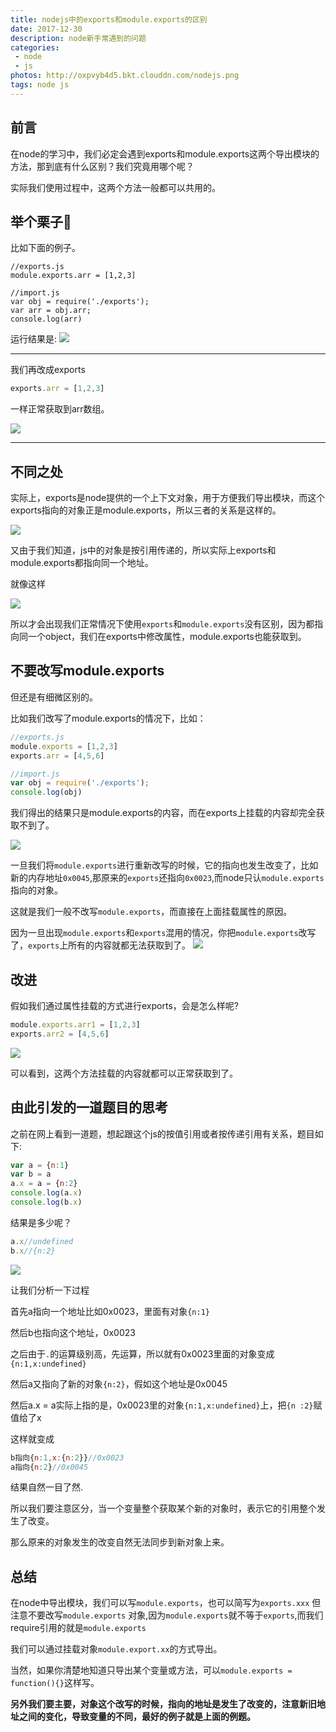 ```yaml
---
title: nodejs中的exports和module.exports的区别
date: 2017-12-30
description: node新手常遇到的问题
categories:
 - node
 - js
photos: http://oxpvyb4d5.bkt.clouddn.com/nodejs.png
tags: node js
---
```


## 前言

在node的学习中，我们必定会遇到exports和module.exports这两个导出模块的方法，那到底有什么区别？我们究竟用哪个呢？

实际我们使用过程中，这两个方法一般都可以共用的。

## 举个栗子🌰

比如下面的例子。

```
//exports.js
module.exports.arr = [1,2,3]
```

```
//import.js
var obj = require('./exports');
var arr = obj.arr;
console.log(arr)
```
运行结果是:
![](http://oxpvb4fav.bkt.clouddn.com/15146109642764.jpg)

---

我们再改成exports

```js
exports.arr = [1,2,3]
```

一样正常获取到arr数组。

![](http://oxpvb4fav.bkt.clouddn.com/15146109642764.jpg)

---

## 不同之处

实际上，exports是node提供的一个上下文对象，用于方便我们导出模块，而这个exports指向的对象正是module.exports，所以三者的关系是这样的。

![](http://oxpvb4fav.bkt.clouddn.com/15146114379480.jpg)

又由于我们知道，js中的对象是按引用传递的，所以实际上exports和module.exports都指向同一个地址。

就像这样

![](http://oxpvb4fav.bkt.clouddn.com/15146115045635.jpg)

所以才会出现我们正常情况下使用```exports```和```module.exports```没有区别，因为都指向同一个object，我们在exports中修改属性，module.exports也能获取到。

## 不要改写module.exports

但还是有细微区别的。

比如我们改写了module.exports的情况下，比如：

```js
//exports.js
module.exports = [1,2,3]
exports.arr = [4,5,6]
```

```js
//import.js
var obj = require('./exports');
console.log(obj)
```

我们得出的结果只是module.exports的内容，而在exports上挂载的内容却完全获取不到了。

![](http://oxpvb4fav.bkt.clouddn.com/15146121128056.jpg)

一旦我们将```module.exports```进行重新改写的时候，它的指向也发生改变了，比如新的内存地址```0x0045```,那原来的```exports```还指向```0x0023```,而node只认```module.exports```指向的对象。

这就是我们一般不改写```module.exports```，而直接在上面挂载属性的原因。

因为一旦出现```module.exports```和```exports```混用的情况，你把```module.exports```改写了，```exports```上所有的内容就都无法获取到了。
![](http://oxpvb4fav.bkt.clouddn.com/15146120902373.jpg)

## 改进

假如我们通过属性挂载的方式进行exports，会是怎么样呢?

```js
module.exports.arr1 = [1,2,3]
exports.arr2 = [4,5,6]
```

![](http://oxpvb4fav.bkt.clouddn.com/15146122143055.jpg)

可以看到，这两个方法挂载的内容就都可以正常获取到了。




## 由此引发的一道题目的思考

之前在网上看到一道题，想起跟这个js的按值引用或者按传递引用有关系，题目如下:

```js
var a = {n:1}
var b = a
a.x = a = {n:2}
console.log(a.x)
console.log(b.x)
```

结果是多少呢？

```js
a.x//undefined
b.x//{n:2}
```
![](http://oxpvb4fav.bkt.clouddn.com/15146133186513.jpg)


让我们分析一下过程

首先a指向一个地址比如0x0023，里面有对象```{n:1}```

然后b也指向这个地址，0x0023

之后由于```.```的运算级别高，先运算，所以就有0x0023里面的对象变成```{n:1,x:undefined}```

然后a又指向了新的对象```{n:2}```，假如这个地址是0x0045

然后a.x = a实际上指的是，0x0023里的对象```{n:1,x:undefined}```上，把```{n
:2}```赋值给了x

这样就变成

```js
b指向{n:1,x:{n:2}}//0x0023
a指向{n:2}//0x0045
```

结果自然一目了然.

所以我们要注意区分，当一个变量整个获取某个新的对象时，表示它的引用整个发生了改变。

那么原来的对象发生的改变自然无法同步到新对象上来。

## 总结

在node中导出模块，我们可以写```module.exports```，也可以简写为```exports.xxx```
但注意不要改写```module.exports``` 对象,因为```module.exports```就不等于```exports```,而我们require引用的就是```module.exports```

我们可以通过挂载对象```module.export.xx```的方式导出。

当然，如果你清楚地知道只导出某个变量或方法，可以```module.exports = function(){}```这样写。

**另外我们要主要，对象这个改写的时候，指向的地址是发生了改变的，注意新旧地址之间的变化，导致变量的不同，最好的例子就是上面的例题。**





